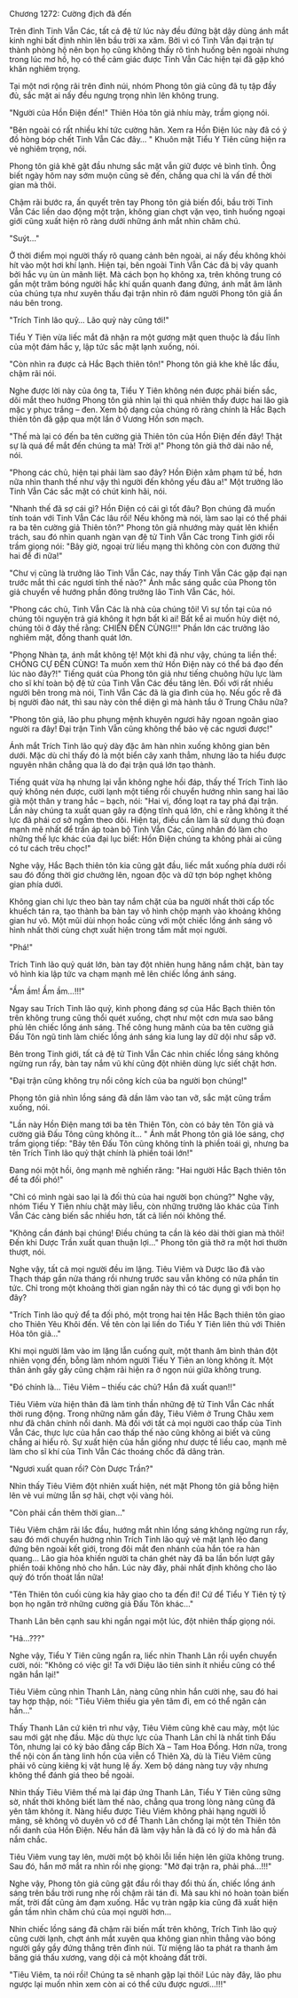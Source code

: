 




Chương 1272: Cường địch đã đến


Trên đỉnh Tinh Vẫn Các, tất cả đệ tử lúc này đều đứng bật dậy dùng ánh mắt kinh nghi bất định nhìn lên bầu trời xa xăm. Bởi vì có Tinh Vẫn đại trận tự thành phòng hộ nên bọn họ cũng không thấy rõ tình huống bên ngoài nhưng trong lúc mơ hồ, họ có thể cảm giác được Tinh Vẫn Các hiện tại đã gặp khó khăn nghiêm trọng.

Tại một nơi rộng rãi trên đỉnh núi, nhóm Phong tôn giả cũng đã tụ tập đầy đủ, sắc mặt ai nấy đều ngưng trọng nhìn lên không trung.

"Người của Hồn Điện đến!" Thiên Hỏa tôn giả nhíu mày, trầm giọng nói.

"Bên ngoài có rất nhiều khí tức cường hãn. Xem ra Hồn Điện lúc này đã có ý đồ hòng bóp chết Tinh Vẫn Các đây… " Khuôn mặt Tiểu Y Tiên cũng hiện ra vẻ nghiêm trọng, nói.

Phong tôn giả khẽ gật đầu nhưng sắc mặt vẫn giữ được vẻ bình tĩnh. Ông biết ngày hôm nay sớm muộn cũng sẽ đến, chẳng qua chỉ là vấn đề thời gian mà thôi.

Chậm rãi bước ra, ấn quyết trên tay Phong tôn giả biến đổi, bầu trời Tinh Vẫn Các liền dao động một trận, không gian chợt vặn vẹo, tình huống ngoại giới cũng xuất hiện rõ ràng dưới những ánh mắt nhìn chăm chú.

"Suýt…"

Ở thời điểm mọi người thấy rõ quang cảnh bên ngoài, ai nấy đều không khỏi hít vào một hơi khí lạnh. Hiện tại, bên ngoài Tinh Vẫn Các đã bị vây quanh bởi hắc vụ ùn ùn mãnh liệt. Mà cách bọn họ không xa, trên không trung có gần một trăm bóng người hắc khí quấn quanh đang đứng, ánh mắt âm lãnh của chúng tựa như xuyên thấu đại trận nhìn rõ đám người Phong tôn giả ẩn náu bên trong.

"Trích Tinh lão quỷ… Lão quỷ này cũng tới!"

Tiểu Y Tiên vừa liếc mắt đã nhận ra một gương mặt quen thuộc là đầu lĩnh của một đám hắc y, lập tức sắc mặt lạnh xuống, nói.

"Còn nhìn ra được cả Hắc Bạch thiên tôn!" Phong tôn giả khe khẽ lắc đầu, chậm rãi nói.

Nghe được lời này của ông ta, Tiểu Y Tiên không nén được phải biến sắc, dõi mắt theo hướng Phong tôn giả nhìn lại thì quả nhiên thấy được hai lão già mặc y phục trắng – đen. Xem bộ dạng của chúng rõ ràng chính là Hắc Bạch thiên tôn đã gặp qua một lần ở Vương Hồn sơn mạch.

"Thế mà lại có đến ba tên cường giả Thiên tôn của Hồn Điện đến đây! Thật sự là quá để mắt đến chúng ta mà! Trời ạ!" Phong tôn giả thở dài não nề, nói.

"Phong các chủ, hiện tại phải làm sao đây? Hồn Điện xâm phạm tứ bề, hơn nữa nhìn thanh thế như vậy thì người đến không yếu đâu a!" Một trưởng lão Tinh Vẫn Các sắc mặt có chút kinh hãi, nói.

"Nhanh thế đã sợ cái gì? Hồn Điện có cái gì tốt đâu? Bọn chúng đã muốn tính toán với Tinh Vẫn Các lâu rồi! Nếu không mà nói, làm sao lại có thể phái ra ba tên cường giả Thiên tôn?" Phong tôn giả nhướng mày quát lên khiển trách, sau đó nhìn quanh ngàn vạn đệ tử Tinh Vẫn Các trong Tinh giới rồi trầm giọng nói: "Bây giờ, ngoại trừ liều mạng thì không còn con đường thứ hai để đi nữa!"

"Chư vị cũng là trưởng lão Tinh Vẫn Các, nay thấy Tinh Vẫn Các gặp đại nạn trước mắt thì các ngươi tính thế nào?" Ánh mắc sáng quắc của Phong tôn giả chuyển về hướng phần đông trưởng lão Tinh Vẫn Các, hỏi.

"Phong các chủ, Tinh Vẫn Các là nhà của chúng tôi! Vì sự tồn tại của nó chúng tôi nguyện trả giá không ít hơn bất kì ai! Bất kể ai muốn hủy diệt nó, chúng tôi ở đây thề rằng: CHIẾN ĐẾN CÙNG!!!" Phần lớn các trưởng lão nghiêm mặt, đồng thanh quát lớn.

"Phong Nhàn ta, ánh mắt không tệ! Một khi đã như vậy, chúng ta liền thề: CHỐNG CỰ ĐẾN CÙNG! Ta muốn xem thử Hồn Điện này có thể bá đạo đến lúc nào đây?!" Tiếng quát của Phong tôn giả như tiếng chuông hữu lực làm cho sĩ khí toàn bộ đệ tử của Tinh Vẫn Các đều tăng lên. Đối với rất nhiều người bên trong mà nói, Tinh Vẫn Các đã là gia đình của họ. Nếu gốc rễ đã bị người đào nát, thì sau này còn thể diện gì mà hành tẩu ở Trung Châu nữa?

"Phong tôn giả, lão phu phụng mệnh khuyên ngươi hãy ngoan ngoãn giao người ra đây! Đại trận Tinh Vẫn cũng không thể bảo vệ các ngươi được!"

Ánh mắt Trích Tinh lão quỷ dày đặc âm hàn nhìn xuống không gian bên dưới. Mặc dù chỉ thấy đó là một biển cây xanh thẳm, nhưng lão ta hiểu được nguyên nhân chẳng qua là do đại trận quá lớn tạo thành.

Tiếng quát vừa hạ nhưng lại vẫn không nghe hồi đáp, thấy thế Trích Tinh lão quỷ không nén được, cười lạnh một tiếng rồi chuyển hướng nhìn sang hai lão già một thân y trang hắc – bạch, nói: "Hai vị, đồng loạt ra tay phá đại trận. Lần này chúng ta xuất quan gây ra động tĩnh quá lớn, chỉ e rằng không ít thế lực đã phái cơ sở ngầm theo dõi. Hiện tại, điều cần làm là sử dụng thủ đoạn mạnh mẽ nhất để trấn áp toàn bộ Tinh Vẫn Các, cũng nhân đó làm cho những thế lực khác của đại lục biết: Hồn Điện chúng ta không phải ai cũng có tư cách trêu chọc!"

Nghe vậy, Hắc Bạch thiên tôn kia cũng gật đầu, liếc mắt xuống phía dưới rồi sau đó đồng thời giơ chưởng lên, ngoan độc và dữ tợn bóp nghẹt không gian phía dưới.

Không gian chi lực theo bàn tay nắm chặt của ba người nhất thời cấp tốc khuếch tán ra, tạo thành ba bàn tay vô hình chộp mạnh vào khoảng không gian hư vô. Một mũi dùi nhọn hoắc cùng với một chiếc lồng ánh sáng vô hình nhất thời cùng chợt xuất hiện trong tầm mắt mọi người.

"Phá!"

Trích Tinh lão quỷ quát lớn, bàn tay đột nhiên hung hăng nắm chặt, bàn tay vô hình kia lập tức va chạm mạnh mẽ lên chiếc lồng ánh sáng.

"Ầm ầm! Ầm ầm…!!!"

Ngay sau Trích Tinh lão quỷ, kình phong đáng sợ của Hắc Bạch thiên tôn trên không trung cũng thổi quét xuống, chợt như một cơn mưa sao băng phủ lên chiếc lồng ánh sáng. Thế công hung mãnh của ba tên cường giả Đấu Tôn ngũ tinh làm chiếc lồng ánh sáng kia lung lay dữ dội như sắp vỡ.

Bên trong Tinh giới, tất cả đệ tử Tinh Vẫn Các nhìn chiếc lồng sáng không ngừng run rẩy, bàn tay nắm vũ khí cũng đột nhiên dùng lực siết chặt hơn.

"Đại trận cũng không trụ nổi công kích của ba người bọn chúng!"

Phong tôn giả nhìn lồng sáng đã dần lâm vào tan vỡ, sắc mặt cũng trầm xuống, nói.

"Lần này Hồn Điện mang tới ba tên Thiên Tôn, còn có bảy tên Tôn giả và cường giả Đấu Tông cũng không ít… " Ánh mắt Phong tôn giả lóe sáng, chợ trầm giọng tiếp: "Bảy tên Đấu Tôn cũng không tính là phiền toái gì, nhưng ba tên Trích Tinh lão quỷ thật chính là phiền toái lớn!"

Đang nói một hồi, ông mạnh mẽ nghiến răng: "Hai người Hắc Bạch thiên tôn để ta đối phó!"

"Chỉ có mình ngài sao lại là đối thủ của hai người bọn chúng?" Nghe vậy, nhóm Tiểu Y Tiên nhíu chặt mày liễu, còn những trưởng lão khác của Tinh Vẫn Các càng biến sắc nhiều hơn, tất cả liền nói không thể.

"Không cần đánh bại chúng! Điều chúng ta cần là kéo dài thời gian mà thôi! Đến khi Dược Trần xuất quan thuận lợi…" Phong tôn giả thở ra một hơi thườn thượt, nói.

Nghe vậy, tất cả mọi người đều im lặng. Tiêu Viêm và Dược lão đã vào Thạch tháp gần nửa tháng rồi nhưng trước sau vẫn không có nửa phần tin tức. Chỉ trong một khoảng thời gian ngắn này thì có tác dụng gì với bọn họ đây?

"Trích Tinh lão quỷ để ta đối phó, một trong hai tên Hắc Bạch thiên tôn giao cho Thiên Yêu Khôi đến. Về tên còn lại liền do Tiểu Y Tiên liên thủ với Thiên Hỏa tôn giả…"

Khi mọi người lâm vào im lặng lẫn cuống quít, một thanh âm bình thản đột nhiên vọng đến, bỗng làm nhóm người Tiểu Y Tiên an lòng không ít. Một thân ảnh gầy gầy cũng chậm rãi hiện ra ở ngọn núi giữa không trung.

"Đó chính là… Tiêu Viêm – thiếu các chủ? Hắn đã xuất quan!!"

Tiêu Viêm vừa hiện thân đã làm tinh thần những đệ tử Tinh Vẫn Các nhất thời rung động. Trong những năm gần đây, Tiêu Viêm ở Trung Châu xem như đã chân chính nổi danh. Mà đối với tất cả mọi người cao thấp của Tinh Vẫn Các, thực lực của hắn cao thấp thế nào cũng không ai biết và cũng chẳng ai hiểu rõ. Sự xuất hiện của hắn giống như dược tề liều cao, mạnh mẽ làm cho sĩ khí của Tinh Vẫn Các thoáng chốc đã dâng tràn.

"Ngươi xuất quan rồi? Còn Dược Trần?"

Nhìn thấy Tiêu Viêm đột nhiên xuất hiện, nét mặt Phong tôn giả bỗng hiện lên vẻ vui mừng lẫn sợ hãi, chợt vội vàng hỏi.

"Còn phải cần thêm thời gian…"

Tiêu Viêm chậm rãi lắc đầu, hướng mắt nhìn lồng sáng không ngừng run rẩy, sau đó mới chuyển hướng nhìn Trích Tinh lão quỷ vẻ mặt lạnh lẽo đang đứng bên ngoài kết giới, trong đôi mắt đen nhánh của hắn tóe ra hàn quang… Lão gia hỏa khiến người ta chán ghét này đã ba lần bốn lượt gây phiền toái không nhỏ cho hắn. Lúc này đây, phải nhất định không cho lão quỷ đó trốn thoát lần nữa!

"Tên Thiên tôn cuối cùng kia hãy giao cho ta đến đi! Cứ để Tiểu Y Tiên tỷ tỷ bọn họ ngăn trở những cường giả Đấu Tôn khác…"

Thanh Lân bên cạnh sau khi ngần ngại một lúc, đột nhiên thấp giọng nói.

"Hả…???"

Nghe vậy, Tiểu Y Tiên cũng ngẩn ra, liếc nhìn Thanh Lân rồi uyển chuyển cười, nói: "Không có việc gì! Ta với Diệu lão tiên sinh ít nhiều cũng có thể ngăn hắn lại!"

Tiêu Viêm cũng nhìn Thanh Lân, nàng cũng nhìn hắn cười nhẹ, sau đó hai tay hợp thập, nói: "Tiêu Viêm thiếu gia yên tâm đi, em có thể ngăn cản hắn…"

Thấy Thanh Lân cứ kiên trì như vậy, Tiêu Viêm cũng khẽ cau mày, một lúc sau mới gật nhẹ đầu. Mặc dù thực lực của Thanh Lân chỉ là nhất tinh Đấu Tôn, nhưng lại có kỳ bảo đẳng cấp Bích Xà – Tam Hoa Đồng. Hơn nữa, trong thể nội còn ẩn tàng linh hồn của viễn cổ Thiên Xà, dù là Tiêu Viêm cũng phải vô cùng kiêng kị vật hung lệ ấy. Xem bộ dáng nàng tuy vậy nhưng không thể đánh giá theo bề ngoài.

Nhìn thấy Tiêu Viêm thế mà lại đáp ứng Thanh Lân, Tiểu Y Tiên cũng sững sờ, nhất thời không biết làm thế nào, chẳng qua trong lòng nàng cũng đã yên tâm không ít. Nàng hiểu được Tiêu Viêm không phải hạng người lỗ mãng, sẽ không vô duyên vô cớ để Thanh Lân chống lại một tên Thiên tôn nổi danh của Hồn Điện. Nếu hắn đã làm vậy hẳn là đã có lý do mà hắn đã nắm chắc.

Tiêu Viêm vung tay lên, mười một bộ khôi lỗi liền hiện lên giữa không trung. Sau đó, hắn mở mắt ra nhìn rồi nhẹ giọng: "Mở đại trận ra, phải phá…!!!"

Nghe vậy, Phong tôn giả cũng gật đầu rồi thay đổi thủ ấn, chiếc lồng ánh sáng trên bầu trời rung nhẹ rồi chậm rãi tán đi. Mà sau khi nó hoàn toàn biến mất, trời đất cũng ảm đạm xuống. Hắc vụ tràn ngập kia cũng đã xuất hiện gần tầm nhìn chăm chú của mọi người hơn…

Nhìn chiếc lồng sáng đã chậm rãi biến mất trên không, Trích Tinh lão quỷ cũng cười lạnh, chợt ánh mắt xuyên qua không gian nhìn thẳng vào bóng người gầy gầy đứng thẳng trên đỉnh núi. Từ miệng lão ta phát ra thanh âm băng giá thấu xương, vang dội cả một khoảng đất trời.

"Tiêu Viêm, ta nói rồi! Chúng ta sẽ nhanh gặp lại thôi! Lúc này đây, lão phu ngược lại muốn nhìn xem còn ai có thể cứu được ngươi…!!!"




